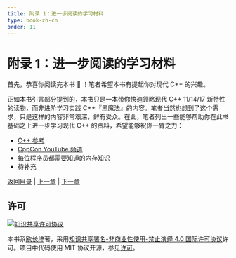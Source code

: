 ```yaml
---
title: 附录 1：进一步阅读的学习材料
type: book-zh-cn
order: 11
---
```


# 附录 1：进一步阅读的学习材料

首先，恭喜你阅读完本书 🎉 ！笔者希望本书有提起你对现代 C++ 的兴趣。

正如本书引言部分提到的，本书只是一本带你快速领略现代 C++ 11/14/17 新特性的读物，而非进阶学习实践 C++『黑魔法』的内容。笔者当然也想到了这个需求，只是这样的内容非常艰深，鲜有受众。在此，笔者列出一些能够帮助你在此书基础之上进一步学习现代 C++ 的资料，希望能够祝你一臂之力：

- [C++ 参考](http://en.cppreference.com/w)
- [CppCon YouTube 频道](https://www.youtube.com/user/CppCon/videos)
- [每位程序员都需要知道的内存知识](https://people.freebsd.org/~lstewart/articles/cpumemory.pdf)
- 待补充

[返回目录](./toc.md) | [上一章](./10-cpp20.md) | [下一章](./12-appendix2.md)

## 许可

<a rel="license" href="http://creativecommons.org/licenses/by-nc-nd/4.0/"><img alt="知识共享许可协议" style="border-width:0" src="https://i.creativecommons.org/l/by-nc-nd/4.0/80x15.png" /></a>

本书系[欧长坤](https://github.com/changkun)著，采用[知识共享署名-非商业性使用-禁止演绎 4.0 国际许可协议](http://creativecommons.org/licenses/by-nc-nd/4.0/)许可。项目中代码使用 MIT 协议开源，参见[许可](../LICENSE)。